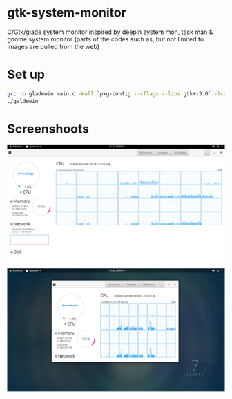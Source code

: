 # gtk-system-monitor
C/Gtk/glade system monitor inspired by deepin system mon, task man &amp; gnome system monitor (parts of the codes such as, but not limited to images are pulled from the web)

# Set up
```bash
gcc -o gladewin main.c -Wall `pkg-config --cflags --libs gtk+-3.0` -lcairo -export-dynamic -lm -O2 -lcairo-script-interpreter
./galdewin
```

# Screenshoots
![alt text](https://github.com/jobs-git/gtk-system-monitor/blob/master/Screenshot%20from%202019-01-25%2000-19-51.png)
![alt text](https://github.com/jobs-git/gtk-system-monitor/blob/master/Screenshot%20from%202019-01-25%2000-23-03.png)
